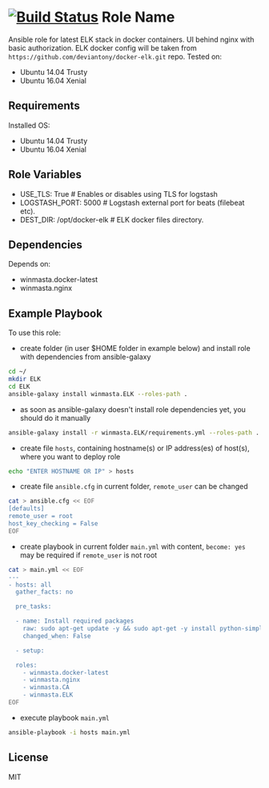 [![Build Status](https://travis-ci.org/winmasta/ELK.svg?branch=master)](https://travis-ci.org/winmasta/ELK)
Role Name
=========

Ansible role for latest ELK stack in docker containers. UI behind nginx with basic authorization. ELK docker config
will be taken from `https://github.com/deviantony/docker-elk.git` repo. Tested on:
  - Ubuntu 14.04 Trusty
  - Ubuntu 16.04 Xenial

Requirements
------------

Installed OS:
 - Ubuntu 14.04 Trusty
 - Ubuntu 16.04 Xenial

Role Variables
--------------

  - USE_TLS: True # Enables or disables using TLS for logstash
  - LOGSTASH_PORT: 5000 # Logstash external port for beats (filebeat etc).
  - DEST_DIR: /opt/docker-elk # ELK docker files directory.

Dependencies
------------

Depends on:
 - winmasta.docker-latest
 - winmasta.nginx

Example Playbook
----------------

To use this role:

  - create folder (in user $HOME folder in example below) and install role with dependencies from ansible-galaxy

```bash
cd ~/
mkdir ELK
cd ELK
ansible-galaxy install winmasta.ELK --roles-path .
```

  - as soon as ansible-galaxy doesn't install role dependencies yet, you should do it manually

```bash
ansible-galaxy install -r winmasta.ELK/requirements.yml --roles-path .
```

  - create file `hosts`, containing hostname(s) or IP address(es) of host(s), where you want to deploy role

```bash
echo "ENTER HOSTNAME OR IP" > hosts
```

  - create file `ansible.cfg` in current folder, `remote_user` can be changed

```bash
cat > ansible.cfg << EOF
[defaults]
remote_user = root
host_key_checking = False
EOF
```

  - create playbook in current folder `main.yml` with content, `become: yes` may be required if `remote_user` is not
    root

```bash
cat > main.yml << EOF
---
- hosts: all
  gather_facts: no

  pre_tasks:

  - name: Install required packages
    raw: sudo apt-get update -y && sudo apt-get -y install python-simplejson python-pip
    changed_when: False

  - setup:

  roles:
    - winmasta.docker-latest
    - winmasta.nginx
    - winmasta.CA
    - winmasta.ELK
EOF
```

  - execute playbook `main.yml`

```bash
ansible-playbook -i hosts main.yml
```

License
-------

MIT

